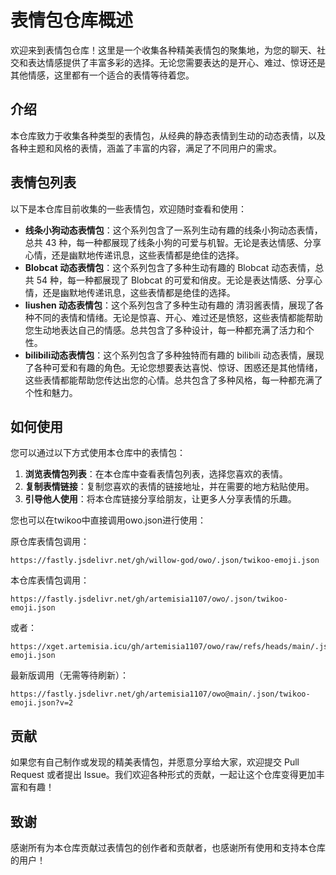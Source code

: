 # 表情包仓库概述

欢迎来到表情包仓库！这里是一个收集各种精美表情包的聚集地，为您的聊天、社交和表达情感提供了丰富多彩的选择。无论您需要表达的是开心、难过、惊讶还是其他情感，这里都有一个适合的表情等待着您。

## 介绍

本仓库致力于收集各种类型的表情包，从经典的静态表情到生动的动态表情，以及各种主题和风格的表情，涵盖了丰富的内容，满足了不同用户的需求。

## 表情包列表

以下是本仓库目前收集的一些表情包，欢迎随时查看和使用：

- **线条小狗动态表情包**：这个系列包含了一系列生动有趣的线条小狗动态表情，总共 43 种，每一种都展现了线条小狗的可爱与机智。无论是表达情感、分享心情，还是幽默地传递讯息，这些表情都是绝佳的选择。
- **Blobcat 动态表情包**：这个系列包含了多种生动有趣的 Blobcat 动态表情，总共 54 种，每一种都展现了 Blobcat 的可爱和俏皮。无论是表达情感、分享心情，还是幽默地传递讯息，这些表情都是绝佳的选择。
- **liushen 动态表情包**：这个系列包含了多种生动有趣的 清羽酱表情，展现了各种不同的表情和情绪。无论是惊喜、开心、难过还是愤怒，这些表情都能帮助您生动地表达自己的情感。总共包含了多种设计，每一种都充满了活力和个性。
- **bilibili动态表情包**：这个系列包含了多种独特而有趣的 bilibili 动态表情，展现了各种可爱和有趣的角色。无论您想要表达喜悦、惊讶、困惑还是其他情绪，这些表情都能帮助您传达出您的心情。总共包含了多种风格，每一种都充满了个性和魅力。

## 如何使用

您可以通过以下方式使用本仓库中的表情包：

1. **浏览表情包列表**：在本仓库中查看表情包列表，选择您喜欢的表情。
2. **复制表情链接**：复制您喜欢的表情的链接地址，并在需要的地方粘贴使用。
3. **引导他人使用**：将本仓库链接分享给朋友，让更多人分享表情的乐趣。

您也可以在twikoo中直接调用owo.json进行使用：

原仓库表情包调用：

```
https://fastly.jsdelivr.net/gh/willow-god/owo/.json/twikoo-emoji.json
```

本仓库表情包调用：
```
https://fastly.jsdelivr.net/gh/artemisia1107/owo/.json/twikoo-emoji.json
```
或者：
```
https://xget.artemisia.icu/gh/artemisia1107/owo/raw/refs/heads/main/.json/twikoo-emoji.json
```
最新版调用（无需等待刷新）：
```
https://fastly.jsdelivr.net/gh/artemisia1107/owo@main/.json/twikoo-emoji.json?v=2
```

## 贡献

如果您有自己制作或发现的精美表情包，并愿意分享给大家，欢迎提交 Pull Request 或者提出 Issue。我们欢迎各种形式的贡献，一起让这个仓库变得更加丰富和有趣！

## 致谢

感谢所有为本仓库贡献过表情包的创作者和贡献者，也感谢所有使用和支持本仓库的用户！

